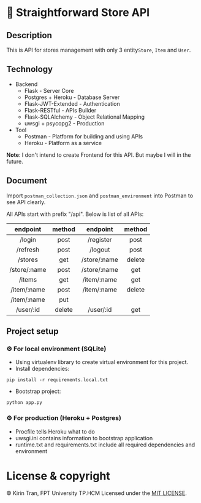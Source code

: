 # 🏪 Straightforward Store API

## Description
This is API for stores management with only 3 entity`Store`, `Item` and `User`.

## Technology
- Backend
  - Flask - Server Core
  - Postgres + Heroku - Database Server
  - Flask-JWT-Extended - Authentication
  - Flask-RESTful - APIs Builder
  - Flask-SQLAlchemy - Object Relational Mapping
  - uwsgi + psycopg2 - Production
- Tool
  - Postman - Platform for building and using APIs
  - Heroku - Platform as a service

**Note**: I don't intend to create Frontend for this API. But maybe I will in the future. 
##  Document
Import `postman_collection.json` and `postman_environment` into Postman to see API clearly. 

All APIs start with prefix "/api". Below is list of all APIs:


|     endpoint     |  method  |     endpoint     |  method  |
|:----------------:|:--------:|:----------------:|:--------:|
|  /login          |   post   |  /register       |   post   |
|  /refresh        |   post   |  /logout         |   post   |
|  /stores         |   get    |  /store/:name    |  delete  |
|  /store/:name    |   post   |  /store/:name    |   get    |
|  /items          |   get    |  /item/:name     |   get    |
|  /item/:name     |   post   |  /item/:name     |  delete  |
|  /item/:name     |   put    |
|  /user/:id       |  delete  |  /user/:id       |   get    |


## Project setup
### ⚙️ For local environment (SQLite)
- Using virtualenv library to create virtual environment for this project.
- Install dependencies:
```
pip install -r requirements.local.txt
```
- Bootstrap project:
```
python app.py
```

### ⚙️ For production (Heroku + Postgres)
- Procfile tells Heroku what to do
- uwsgi.ini contains information to bootstrap application
- runtime.txt and requirements.txt include all required dependencies and environment

# License & copyright

© Kirin Tran, FPT University TP.HCM
Licensed under the [MIT LICENSE](LICENSE).